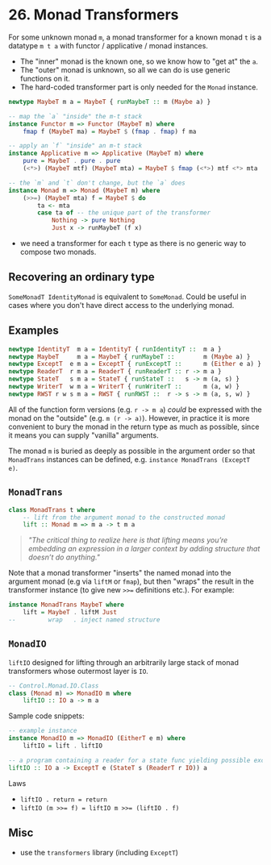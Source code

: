 # 26. Monad Transformers

For some unknown monad `m`, a monad transformer for a known monad `t` is a datatype `m t a` with functor / applicative / monad instances.

- The "inner" monad is the known one, so we know how to "get at" the `a`.
- The "outer" monad is unknown, so all we can do is use generic functions on it.
- The hard-coded transformer part is only needed for the `Monad` instance.

```hs
newtype MaybeT m a = MaybeT { runMaybeT :: m (Maybe a) }

-- map the `a` "inside" the m-t stack
instance Functor m => Functor (MaybeT m) where
    fmap f (MaybeT ma) = MaybeT $ (fmap . fmap) f ma

-- apply an `f` "inside" an m-t stack
instance Applicative m => Applicative (MaybeT m) where
    pure = MaybeT . pure . pure
    (<*>) (MaybeT mtf) (MaybeT mta) = MaybeT $ fmap (<*>) mtf <*> mta

-- the `m` and `t` don't change, but the `a` does
instance Monad m => Monad (MaybeT m) where
    (>>=) (MaybeT mta) f = MaybeT $ do
        ta <- mta
        case ta of -- the unique part of the transformer
            Nothing -> pure Nothing
            Just x -> runMaybeT (f x)
```

- we need a transformer for each `t` type as there is no generic way to compose two monads.

## Recovering an ordinary type

`SomeMonadT IdentityMonad` is equivalent to `SomeMonad`. Could be useful in cases where you don't have direct access to the underlying monad.

## Examples

```hs
newtype IdentityT  m a = IdentityT { runIdentityT ::  m a }
newtype MaybeT     m a = MaybeT { runMaybeT ::        m (Maybe a) }
newtype ExceptT  e m a = ExceptT { runExceptT ::      m (Either e a) }
newtype ReaderT  r m a = ReaderT { runReaderT :: r -> m a }
newtype StateT   s m a = StateT { runStateT ::   s -> m (a, s) }
newtype WriterT  w m a = WriterT { runWriterT ::      m (a, w) }
newtype RWST r w s m a = RWST { runRWST ::  r -> s -> m (a, s, w) }
```

All of the function form versions (e.g. `r -> m a`) _could_ be expressed with the monad on the "outside" (e.g. `m (r -> a)`). However, in practice it is more convenient to bury the monad in the return type as much as possible, since it means you can supply "vanilla" arguments.

The monad `m` is buried as deeply as possible in the argument order so that `MonadTrans` instances can be defined, e.g. `instance MonadTrans (ExceptT e)`.

## `MonadTrans`

```hs
class MonadTrans t where
    -- lift from the argument monad to the constructed monad
    lift :: Monad m => m a -> t m a
```

> _"The critical thing to realize here is that lifting means you’re embedding an expression in a larger context by adding structure that doesn’t do anything."_

Note that a monad transformer "inserts" the named monad into the argument monad (e.g via `liftM` or `fmap`), but then "wraps" the result in the transformer instance (to give new `>>=` definitions etc.). For example:

```hs
instance MonadTrans MaybeT where
    lift = MaybeT . liftM Just
--         wrap   . inject named structure
```

## `MonadIO`

`liftIO` designed for lifting through an arbitrarily large stack of monad transformers whose outermost layer is `IO`.

```hs
-- Control.Monad.IO.Class
class (Monad m) => MonadIO m where
    liftIO :: IO a -> m a
```

Sample code snippets:

```hs
-- example instance
instance MonadIO m => MonadIO (EitherT e m) where
    liftIO = lift . liftIO

-- a program containing a reader for a state func yielding possible exceptions
liftIO :: IO a -> ExceptT e (StateT s (ReaderT r IO)) a
```

Laws

- `liftIO . return = return`
- `liftIO (m >>= f) = liftIO m >>= (liftIO . f)`

## Misc

- use the `transformers` library (including `ExceptT`)
